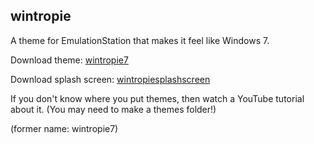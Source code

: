 ## wintropie

A theme for EmulationStation that makes it feel like Windows 7.

Download theme: [wintropie7](https://github.com/ST5Sneaky/retroutils/raw/main/wintropie/wintropie7bugfix.zip)

Download splash screen: [wintropiesplashscreen](https://raw.githubusercontent.com/ST5Sneaky/retroutils/main/wintropie/wintropie_splash_screen.png)

If you don't know where you put themes, then watch a YouTube tutorial about it. (You may need to make a themes folder!)

(former name: wintropie7)
